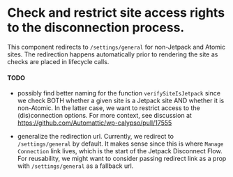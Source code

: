 Check and restrict site access rights to the disconnection process.  
==================================================================

This component redirects to ```/settings/general``` for non-Jetpack
and Atomic sites. The redirection happens automatically prior to rendering
the site as checks are placed in lifecycle calls.

#### TODO
- possibly find better naming for the function ```verifySiteIsJetpack```
since we check BOTH whether a given site is a Jetpack site AND whether
it is non-Atomic. In the latter case, we want to restrict access
to the (dis)connection options.
For more context, see discussion at https://github.com/Automattic/wp-calypso/pull/17555

- generalize the redirection url. Currently, we redirect
to ```/settings/general``` by default. It makes sense since this is
where ```Manage Connection``` link lives, which is the start of the Jetpack
Disconnect Flow. For reusability, we might want to consider passing
redirect link as a prop with ```/settings/general``` as a fallback url.
